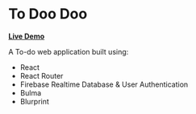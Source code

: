 # To Doo Doo
**[Live Demo](https://to-doo-doo.netlify.com)**  

A To-do web application built using:
- React
- React Router
- Firebase Realtime Database & User Authentication
- Bulma
- Blurprint 
